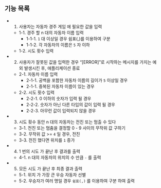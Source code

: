 ## 기능 목록

- 1. 사용자는 자동차 경주 게임 에 필요한 값을 입력

  - 1-1. 경주 할 n 대의 자동차 이름 입력
    - 1-1-1. `1` 대 이상일 경우 쉼표(,)를 이용하여 구분
    - 1-1-2. 각 자동차의 이름은 `5` 자 이하
  - 1-2. 시도 횟수 입력

- 2. 사용자가 잘못된 값을 입력한 경우 “[ERROR]”로 시작하는 메시지를 가지는 예외 발생시킨 후, 애플리케이션 종료
  - 2-1. 자동차 이름 입력
    - 2-1-1. 공백을 포함한 자동차 이름의 길이가 `5` 이상일 경우
    - 2-1-1. 중복된 자동차 이름이 있는 경우
  - 2-2. 시도 횟수 입력
    - 2-2-1. 0 이하의 숫자가 입력 될 경우
    - 2-2-2. 숫자가 아닌 다른 타입의 값이 입력 될 경우
    - 2-2-3. 아무런 값이 입력되지 않을 경우
- 3. 시도 횟수 동안 n 대의 자동차는 전진 또는 멈출 수 있다
  - 3-1. 전진 또는 멈춤을 결정할 0 - 9 사이의 무작위 값 구하기
  - 3-2. 무작위 값 >= `4` 일 경우, 전진
  - 3-3. 전진 했다면 위치를 `1` 증가
- 4. 1 번의 시도 가 끝난 후 결과를 출력
  - 4-1. n 대의 자동차의 위치의 수 만큼 `-` 를 출력
- 5. 모든 시도 가 끝난 후 최종 결과 출력
  - 5-1. 위치 가 가장 큰 우승 자동차 선별
  - 5-2. 우승자가 여러 명일 경우 `쉼표(,)` 를 이용하여 구분 하여 출력
